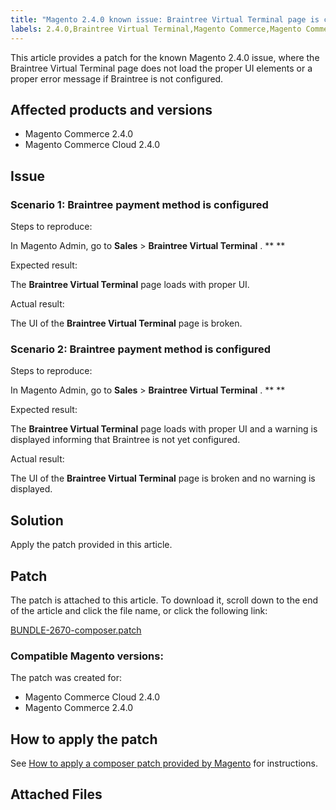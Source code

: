 ```yaml
---
title: "Magento 2.4.0 known issue: Braintree Virtual Terminal page is corrupted"
labels: 2.4.0,Braintree Virtual Terminal,Magento Commerce,Magento Commerce Cloud,known issues,patch,troubleshooting
---
```


This article provides a patch for the known Magento 2.4.0 issue, where the Braintree Virtual Terminal page does not load the proper UI elements or a proper error message if Braintree is not configured.

## Affected products and versions

* Magento Commerce 2.4.0
* Magento Commerce Cloud 2.4.0

## Issue

### Scenario 1: Braintree payment method is configured

 <span class="wysiwyg-underline">Steps to reproduce:</span> 

In Magento Admin, go to **Sales** > **Braintree Virtual Terminal** . ** ** 

 <span class="wysiwyg-underline">Expected result:</span> 

The **Braintree Virtual Terminal** page loads with proper UI.

 <span class="wysiwyg-underline">Actual result:</span> 

The UI of the **Braintree Virtual Terminal** page is broken.

### Scenario 2: Braintree payment method is configured

 <span class="wysiwyg-underline">Steps to reproduce:</span> 

In Magento Admin, go to **Sales** > **Braintree Virtual Terminal** . ** ** 

 <span class="wysiwyg-underline">Expected result:</span> 

The **Braintree Virtual Terminal** page loads with proper UI and a warning is displayed informing that Braintree is not yet configured.

 <span class="wysiwyg-underline">Actual result:</span> 

The UI of the **Braintree Virtual Terminal** page is broken and no warning is displayed.

## Solution

Apply the patch provided in this article.

## Patch

The patch is attached to this article. To download it, scroll down to the end of the article and click the file name, or click the following link:

 [BUNDLE-2670-composer.patch](assets/BUNDLE-2670-composer.patch.zip) 

### Compatible Magento versions:

The patch was created for:

* Magento Commerce Cloud 2.4.0
* Magento Commerce 2.4.0

## How to apply the patch

See [How to apply a composer patch provided by Magento](https://support.magento.com/hc/en-us/articles/360028367731) for instructions.

## Attached Files
